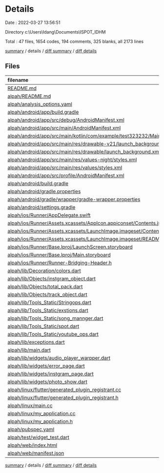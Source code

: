 # Details

Date : 2022-03-27 13:56:51

Directory c:\Users\Idang\Documents\ISPOT_IDHM

Total : 47 files,  1654 codes, 194 comments, 325 blanks, all 2173 lines

[summary](results.md) / details / [diff summary](diff.md) / [diff details](diff-details.md)

## Files
| filename | language | code | comment | blank | total |
| :--- | :--- | ---: | ---: | ---: | ---: |
| [README.md](/README.md) | Markdown | 2 | 0 | 2 | 4 |
| [alpah/README.md](/alpah/README.md) | Markdown | 10 | 0 | 7 | 17 |
| [alpah/analysis_options.yaml](/alpah/analysis_options.yaml) | YAML | 3 | 23 | 4 | 30 |
| [alpah/android/app/build.gradle](/alpah/android/app/build.gradle) | Groovy | 55 | 3 | 13 | 71 |
| [alpah/android/app/src/debug/AndroidManifest.xml](/alpah/android/app/src/debug/AndroidManifest.xml) | XML | 4 | 3 | 1 | 8 |
| [alpah/android/app/src/main/AndroidManifest.xml](/alpah/android/app/src/main/AndroidManifest.xml) | XML | 31 | 6 | 1 | 38 |
| [alpah/android/app/src/main/kotlin/com/example/test323232/MainActivity.kt](/alpah/android/app/src/main/kotlin/com/example/test323232/MainActivity.kt) | kotlin | 4 | 0 | 3 | 7 |
| [alpah/android/app/src/main/res/drawable-v21/launch_background.xml](/alpah/android/app/src/main/res/drawable-v21/launch_background.xml) | XML | 4 | 7 | 2 | 13 |
| [alpah/android/app/src/main/res/drawable/launch_background.xml](/alpah/android/app/src/main/res/drawable/launch_background.xml) | XML | 4 | 7 | 2 | 13 |
| [alpah/android/app/src/main/res/values-night/styles.xml](/alpah/android/app/src/main/res/values-night/styles.xml) | XML | 9 | 9 | 1 | 19 |
| [alpah/android/app/src/main/res/values/styles.xml](/alpah/android/app/src/main/res/values/styles.xml) | XML | 9 | 9 | 1 | 19 |
| [alpah/android/app/src/profile/AndroidManifest.xml](/alpah/android/app/src/profile/AndroidManifest.xml) | XML | 4 | 3 | 1 | 8 |
| [alpah/android/build.gradle](/alpah/android/build.gradle) | Groovy | 27 | 0 | 5 | 32 |
| [alpah/android/gradle.properties](/alpah/android/gradle.properties) | Properties | 5 | 0 | 1 | 6 |
| [alpah/android/gradle/wrapper/gradle-wrapper.properties](/alpah/android/gradle/wrapper/gradle-wrapper.properties) | Properties | 5 | 1 | 1 | 7 |
| [alpah/android/settings.gradle](/alpah/android/settings.gradle) | Groovy | 8 | 0 | 4 | 12 |
| [alpah/ios/Runner/AppDelegate.swift](/alpah/ios/Runner/AppDelegate.swift) | Swift | 12 | 0 | 2 | 14 |
| [alpah/ios/Runner/Assets.xcassets/AppIcon.appiconset/Contents.json](/alpah/ios/Runner/Assets.xcassets/AppIcon.appiconset/Contents.json) | JSON | 122 | 0 | 1 | 123 |
| [alpah/ios/Runner/Assets.xcassets/LaunchImage.imageset/Contents.json](/alpah/ios/Runner/Assets.xcassets/LaunchImage.imageset/Contents.json) | JSON | 23 | 0 | 1 | 24 |
| [alpah/ios/Runner/Assets.xcassets/LaunchImage.imageset/README.md](/alpah/ios/Runner/Assets.xcassets/LaunchImage.imageset/README.md) | Markdown | 3 | 0 | 2 | 5 |
| [alpah/ios/Runner/Base.lproj/LaunchScreen.storyboard](/alpah/ios/Runner/Base.lproj/LaunchScreen.storyboard) | XML | 36 | 1 | 1 | 38 |
| [alpah/ios/Runner/Base.lproj/Main.storyboard](/alpah/ios/Runner/Base.lproj/Main.storyboard) | XML | 25 | 1 | 1 | 27 |
| [alpah/ios/Runner/Runner-Bridging-Header.h](/alpah/ios/Runner/Runner-Bridging-Header.h) | C++ | 1 | 0 | 1 | 2 |
| [alpah/lib/Decoration/colors.dart](/alpah/lib/Decoration/colors.dart) | Dart | 6 | 0 | 2 | 8 |
| [alpah/lib/Objects/instgram_object.dart](/alpah/lib/Objects/instgram_object.dart) | Dart | 53 | 0 | 12 | 65 |
| [alpah/lib/Objects/total_pack.dart](/alpah/lib/Objects/total_pack.dart) | Dart | 8 | 0 | 5 | 13 |
| [alpah/lib/Objects/track_object.dart](/alpah/lib/Objects/track_object.dart) | Dart | 93 | 2 | 27 | 122 |
| [alpah/lib/Tools_Static/Stringops.dart](/alpah/lib/Tools_Static/Stringops.dart) | Dart | 27 | 0 | 3 | 30 |
| [alpah/lib/Tools_Static/exstions.dart](/alpah/lib/Tools_Static/exstions.dart) | Dart | 15 | 0 | 2 | 17 |
| [alpah/lib/Tools_Static/song_mannger.dart](/alpah/lib/Tools_Static/song_mannger.dart) | Dart | 59 | 1 | 27 | 87 |
| [alpah/lib/Tools_Static/spot.dart](/alpah/lib/Tools_Static/spot.dart) | Dart | 78 | 2 | 18 | 98 |
| [alpah/lib/Tools_Static/youtube_ops.dart](/alpah/lib/Tools_Static/youtube_ops.dart) | Dart | 121 | 5 | 23 | 149 |
| [alpah/lib/exceptions.dart](/alpah/lib/exceptions.dart) | Dart | 18 | 0 | 7 | 25 |
| [alpah/lib/main.dart](/alpah/lib/main.dart) | Dart | 111 | 0 | 17 | 128 |
| [alpah/lib/widgets/audio_player_warpper.dart](/alpah/lib/widgets/audio_player_warpper.dart) | Dart | 154 | 0 | 43 | 197 |
| [alpah/lib/widgets/error_page.dart](/alpah/lib/widgets/error_page.dart) | Dart | 11 | 0 | 3 | 14 |
| [alpah/lib/widgets/instgram_page.dart](/alpah/lib/widgets/instgram_page.dart) | Dart | 219 | 0 | 5 | 224 |
| [alpah/lib/widgets/photo_show.dart](/alpah/lib/widgets/photo_show.dart) | Dart | 18 | 0 | 3 | 21 |
| [alpah/linux/flutter/generated_plugin_registrant.cc](/alpah/linux/flutter/generated_plugin_registrant.cc) | C++ | 7 | 4 | 5 | 16 |
| [alpah/linux/flutter/generated_plugin_registrant.h](/alpah/linux/flutter/generated_plugin_registrant.h) | C++ | 5 | 5 | 6 | 16 |
| [alpah/linux/main.cc](/alpah/linux/main.cc) | C++ | 5 | 0 | 2 | 7 |
| [alpah/linux/my_application.cc](/alpah/linux/my_application.cc) | C++ | 74 | 11 | 20 | 105 |
| [alpah/linux/my_application.h](/alpah/linux/my_application.h) | C++ | 7 | 7 | 5 | 19 |
| [alpah/pubspec.yaml](/alpah/pubspec.yaml) | YAML | 30 | 56 | 17 | 103 |
| [alpah/test/widget_test.dart](/alpah/test/widget_test.dart) | Dart | 14 | 10 | 7 | 31 |
| [alpah/web/index.html](/alpah/web/index.html) | HTML | 80 | 18 | 7 | 105 |
| [alpah/web/manifest.json](/alpah/web/manifest.json) | JSON | 35 | 0 | 1 | 36 |

[summary](results.md) / details / [diff summary](diff.md) / [diff details](diff-details.md)
